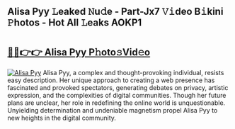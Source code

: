 ## Alisa Pyy 𝙻eaked 𝙽u𝚍e - Part-Jx7 𝚅𝚒deo B𝚒kini 𝙿hotos - Hot All 𝙻eaks AOKP1

# <h2><a href="http://ld7f8o.urlbe.top/?page=Alisa+Pyy">🔗🔗👉👉 Alisa Pyy P𝚑oto𝚜Vid𝚎o</a></h2>

[![Alisa Pyy](https://i.imgur.com/eBuTRDB.gif)](http://ld7f8o.urlbe.top/?page=Alisa+Pyy)
Alisa Pyy, a complex and thought-provoking individual, resists easy description. Her unique approach to creating a web presence has fascinated and provoked spectators, generating debates on privacy, artistic expression, and the complexities of digital communities. Though her future plans are unclear, her role in redefining the online world is unquestionable. Unyielding determination and undeniable magnetism propel Alisa Pyy to new heights in the digital community.
